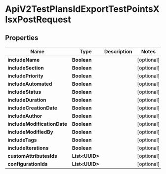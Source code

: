 

# ApiV2TestPlansIdExportTestPointsXlsxPostRequest


## Properties

| Name | Type | Description | Notes |
|------------ | ------------- | ------------- | -------------|
|**includeName** | **Boolean** |  |  [optional] |
|**includeSection** | **Boolean** |  |  [optional] |
|**includePriority** | **Boolean** |  |  [optional] |
|**includeAutomated** | **Boolean** |  |  [optional] |
|**includeStatus** | **Boolean** |  |  [optional] |
|**includeDuration** | **Boolean** |  |  [optional] |
|**includeCreationDate** | **Boolean** |  |  [optional] |
|**includeAuthor** | **Boolean** |  |  [optional] |
|**includeModificationDate** | **Boolean** |  |  [optional] |
|**includeModifiedBy** | **Boolean** |  |  [optional] |
|**includeTags** | **Boolean** |  |  [optional] |
|**includeIterations** | **Boolean** |  |  [optional] |
|**customAttributesIds** | **List&lt;UUID&gt;** |  |  [optional] |
|**configurationIds** | **List&lt;UUID&gt;** |  |  [optional] |



